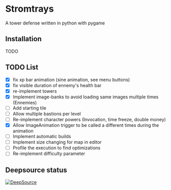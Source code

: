 # Stromtrays

A tower defense written in python with pygame

## Installation

TODO

## TODO List

* [x] fix xp bar animation (sine animation, see menu buttons)
* [x] fix visible duration of ennemy's health bar
* [X] re-implement towers
* [x] Implement image-banks to avoid loading same images multiple times (Ennemies)
* [ ] Add starting tile
* [ ] Allow multiple bastions per level
* [ ] Re-implement character powers (Invocation, time freeze, double money)
* [X] Allow ImageAnimation trigger to be called a different times during the animation
* [ ] Implement automatic builds
* [ ] Implement size changing for map in editor
* [ ] Profile the execution to find optimizations
* [ ] Re-implement difficulty parameter

## Deepsource status

[![DeepSource](https://deepsource.io/gh/Minigrim0/Stormtrays.svg/?label=active+issues&show_trend=true&token=9zXI6PGE43X7aVUJL0rgA6Qf)](https://deepsource.io/gh/Minigrim0/Stormtrays/?ref=repository-badge)

